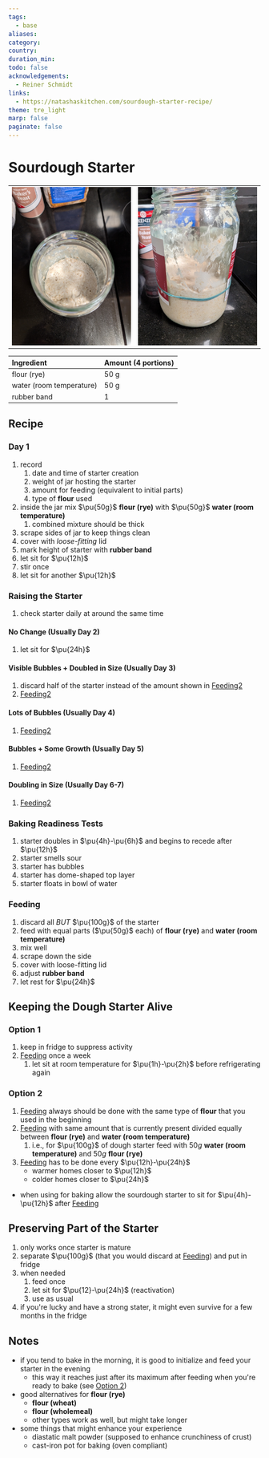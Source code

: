 ```yaml
---
tags:
  - base
aliases:
category:
country:
duration_min:
todo: false
acknowledgements:
  - Reiner Schmidt
links:
  - https://natashaskitchen.com/sourdough-starter-recipe/
theme: tre_light
marp: false
paginate: false
---
```



# Sourdough Starter

|     |     |
| :-: | :-: |
|![](../gfx/PXL_20250922_205719051.jpg)|![](../gfx/PXL_20250922_205729478.jpg)|

|Ingredient|Amount (4 portions)|
| :- | :- |
|flour (rye) | 50 g |
|water (room temperature) | 50 g |
|rubber band | 1 |

## Recipe

### Day 1
1. record
	1. date and time of starter creation
	2. weight of jar hosting the starter
	3. amount for feeding (equivalent to initial parts)
	4. type of **flour** used
2. inside the jar mix $\pu{50g}$ **flour (rye)** with $\pu{50g}$ **water (room temperature)**
	1. combined mixture should be thick
3. scrape sides of jar to keep things clean
4. cover with *loose-fitting* lid
5. mark height of starter with **rubber band**
6. let sit for $\pu{12h}$
7. stir once
8. let sit for another $\pu{12h}$

### Raising the Starter
1. check starter daily at around the same time

#### No Change (Usually Day 2)
1. let sit for $\pu{24h}$

#### Visible Bubbles + Doubled in Size (Usually Day 3)
1. discard half of the starter instead of the amount shown in [Feeding2](#Feeding2)
2. [Feeding2](#Feeding2)

#### Lots of Bubbles (Usually Day 4)
1. [Feeding2](#Feeding2)

#### Bubbles + Some Growth (Usually Day 5)
1. [Feeding2](#Feeding2)

#### Doubling in Size (Usually Day 6-7)
1. [Feeding2](#Feeding2)
	
### Baking Readiness Tests
1. starter doubles in $\pu{4h}-\pu{6h}$ and begins to recede after $\pu{12h}$
2. starter smells sour
3. starter has bubbles
4. starter has dome-shaped top layer
5. starter floats in bowl of water
		
### Feeding
1. discard all *BUT* $\pu{100g}$ of the starter
2. feed with equal parts ($\pu{50g}$ each) of **flour (rye)** and **water (room temperature)**
3. mix well
4. scrape down the side
5. cover with loose-fitting lid
6. adjust **rubber band**
7. let rest for $\pu{24h}$

## Keeping the Dough Starter Alive
### Option 1
1. keep in fridge to suppress activity
2. [Feeding](#Feeding) once a week
	1. let sit at room temperature for $\pu{1h}-\pu{2h}$ before refrigerating again

### Option 2
1. [Feeding](#Feeding) always should be done with the same type of **flour** that you used in the beginning
2. [Feeding](#Feeding) with same amount that is currently present divided equally between **flour (rye)** and **water (room temperature)**
	1. i.e., for $\pu{100g}$ of dough starter feed with $50g$ **water (room temperature)** and $50g$ **flour (rye)**
3. [Feeding](#Feeding) has to be done every $\pu{12h}-\pu{24h}$
	* warmer homes closer to $\pu{12h}$
	* colder homes closer to $\pu{24h}$
* when using for baking allow the sourdough starter to sit for $\pu{4h}-\pu{12h}$ after [Feeding](#Feeding)

## Preserving Part of the Starter
1. only works once starter is mature
2. separate $\pu{100g}$ (that you would discard at [Feeding](#Feeding)) and put in fridge
3. when needed 
	1. feed once 
	2. let sit for $\pu{12}-\pu{24h}$ (reactivation) 
	3. use as usual
4. if you're lucky and have a strong stater, it might even survive for a few months in the fridge

## Notes
* if you tend to bake in the morning, it is good to initialize and feed your starter in the evening
	* this way it reaches just after its maximum after feeding when you're ready to bake (see [Option 2](#Option%202))
* good alternatives for **flour (rye)**
	* **flour (wheat)**
	* **flour (wholemeal)**
	* other types work as well, but might take longer
* some things that might enhance your experience
	* diastatic malt powder (supposed to enhance crunchiness of crust)
	* cast-iron pot for baking (oven compliant)